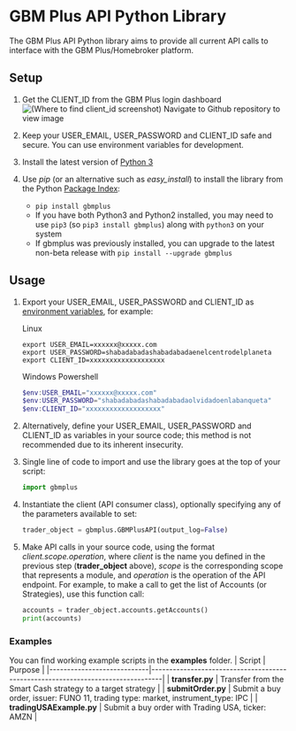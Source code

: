 # GBM Plus API Python Library

The GBM Plus API Python library aims to provide all current API calls to interface with the GBM Plus/Homebroker platform.

## Setup

1. Get the CLIENT_ID from the GBM Plus login dashboard
![(Where to find client_id screenshot) Navigate to Github repository to view image](.github/images/client_id.png)

2. Keep your USER_EMAIL, USER_PASSWORD and CLIENT_ID safe and secure. You can use environment variables for development.

3. Install the latest version of [Python 3](ttps://wiki.python.org/moin/BeginnersGuide/NonProgrammers)

4. Use _pip_ (or an alternative such as _easy_install_) to install the library from the Python [Package Index](https://pypi.org/project/gbmplus/):
    * `pip install gbmplus`
    * If you have both Python3 and Python2 installed, you may need to use `pip3` (so `pip3 install gbmplus`) along with `python3` on your system
    * If gbmplus was previously installed, you can upgrade to the latest non-beta release with `pip install --upgrade gbmplus`

## Usage

1. Export your USER_EMAIL, USER_PASSWORD and CLIENT_ID as [environment variables](https://www.twilio.com/blog/2017/01/how-to-set-environment-variables.html), for example:

    Linux

    ```shell
    export USER_EMAIL=xxxxxx@xxxxx.com
    export USER_PASSWORD=shabadabadashabadabadaenelcentrodelplaneta
    export CLIENT_ID=xxxxxxxxxxxxxxxxxxx
    ```

    Windows Powershell

    ```powershell
    $env:USER_EMAIL="xxxxxx@xxxxx.com"
    $env:USER_PASSWORD="shabadabadashabadabadaolvidadoenlabanqueta"
    $env:CLIENT_ID="xxxxxxxxxxxxxxxxxxx"
    ```

2. Alternatively, define your USER_EMAIL, USER_PASSWORD and CLIENT_ID as variables in your source code; this method is not recommended due to its inherent insecurity.

3. Single line of code to import and use the library goes at the top of your script:

    ```python
    import gbmplus
    ```

4. Instantiate the client (API consumer class), optionally specifying any of the parameters available to set:

    ```python
    trader_object = gbmplus.GBMPlusAPI(output_log=False)
    ```

5. Make API calls in your source code, using the format _client.scope.operation_, where _client_ is the name you defined in the previous step (**trader_object** above), _scope_ is the corresponding scope that represents a module, and _operation_ is the operation of the API endpoint. For example, to make a call to get the list of Accounts (or Strategies), use this function call:

    ```python
    accounts = trader_object.accounts.getAccounts()
    print(accounts)
    ```

### Examples

You can find working example scripts in the **examples** folder.
| Script                     | Purpose                                                                         |
|----------------------------|---------------------------------------------------------------------------------|
| **transfer.py**            | Transfer from the Smart Cash strategy to a target strategy                      |
| **submitOrder.py**         | Submit a buy order, issuer: FUNO 11, trading type: market, instrument_type: IPC |
| **tradingUSAExample.py**   | Submit a buy order with Trading USA, ticker: AMZN                               |
